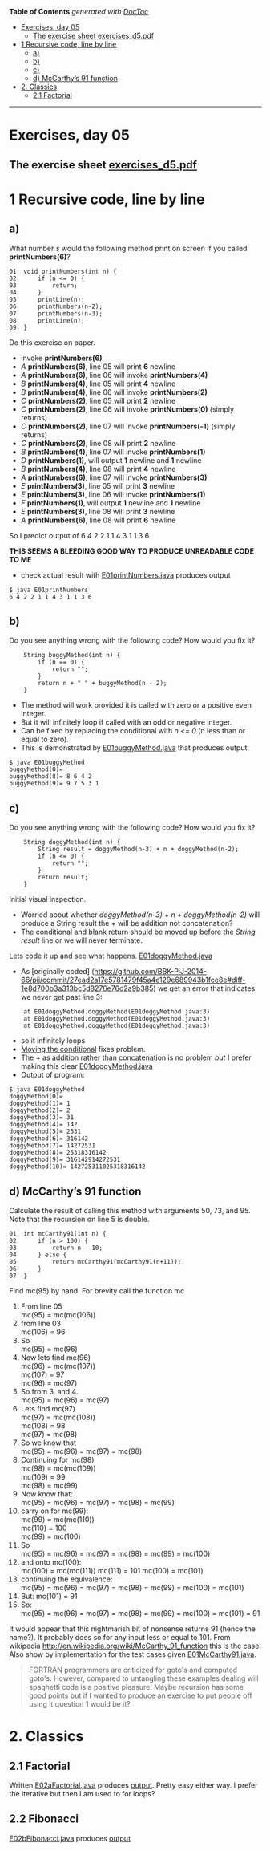 **Table of Contents**  *generated with [DocToc](http://doctoc.herokuapp.com/)*

- [Exercises, day 05](#user-content-exercises-day-05)
	- [The exercise sheet exercises_d5.pdf](#user-content-the-exercise-sheet-exercises_d5pdf)
- [1 Recursive code, line by line](#user-content-1-recursive-code-line-by-line)
	- [a)](#user-content-a)
	- [b)](#user-content-b)
	- [c)](#user-content-c)
	- [d) McCarthy’s 91 function](#user-content-d-mccarthys-91-function)
- [2. Classics](#user-content-2-classics)
	- [2.1 Factorial](#user-content-21-factorial)

---------------------

# Exercises, day 05

## The exercise sheet [exercises_d5.pdf](exercises_d5.pdf) 


# 1 Recursive code, line by line

## a) 

What number *s* would the following method print on screen if you called **printNumbers(6)**?
```
01 	void printNumbers(int n) {
02		if (n <= 0) {
03			return;
04		}
05		printLine(n);
06		printNumbers(n-2);
07		printNumbers(n-3);
08		printLine(n);
09	}
```
Do this exercise on paper.
* invoke **printNumbers(6)**
* *A* **printNumbers(6)**, line 05 will print **6** newline
* *A* **printNumbers(6)**, line 06 will invoke **printNumbers(4)**
* *B* **printNumbers(4)**, line 05 will print **4** newline
* *B* **printNumbers(4)**, line 06 will invoke **printNumbers(2)**
* *C* **printNumbers(2)**, line 05 will print **2** newline
* *C* **printNumbers(2)**, line 06 will invoke **printNumbers(0)** (simply returns)
* *C* **printNumbers(2)**, line 07 will invoke **printNumbers(-1)** (simply returns)
* *C* **printNumbers(2)**, line 08 will print **2** newline
* *B* **printNumbers(4)**, line 07 will invoke **printNumbers(1)**
* *D* **printNumbers(1)**, will output **1** newline and **1** newline
* *B* **printNumbers(4)**, line 08 will print **4** newline
* *A* **printNumbers(6)**, line 07 will invoke **printNumbers(3)**
* *E* **printNumbers(3)**, line 05 will print **3** newline
* *E* **printNumbers(3)**, line 06 will invoke **printNumbers(1)**
* *F* **printNumbers(1)**, will output **1** newline and **1** newline
* *E* **printNumbers(3)**, line 08 will print **3** newline
* *A* **printNumbers(6)**, line 08 will print **6** newline

So I predict output of 6 4 2 2 1 1 4 3 1 1 3 6

**THIS SEEMS A BLEEDING GOOD WAY TO PRODUCE UNREADABLE CODE TO ME**

* check actual result with [E01printNumbers.java](E01printNumbers.java) produces output
```
$ java E01printNumbers
6 4 2 2 1 1 4 3 1 1 3 6 
```


## b)
Do you see anything wrong with the following code? How would you fix it?
```
	String buggyMethod(int n) {
		if (n == 0) {
			return "";
		}
		return n + " " + buggyMethod(n - 2);
	}
```
* The method will work provided it is called with zero or a positive even integer.
* But it will infinitely loop if called with an odd or negative integer. 
* Can be fixed by replacing the conditional with *n <= 0* (n less than or equal to zero).
* This is demonstrated by [E01buggyMethod.java](E01buggyMethod.java) that produces output:
```
$ java E01buggyMethod
buggyMethod(0)= 
buggyMethod(8)= 8 6 4 2 
buggyMethod(9)= 9 7 5 3 1 
```


## c)
Do you see anything wrong with the following code? How would you fix it?
```
	String doggyMethod(int n) {
		String result = doggyMethod(n-3) + n + doggyMethod(n-2);
		if (n <= 0) {
			return "";
		}
		return result;
	}
```
Initial visual inspection. 
* Worried about whether *doggyMethod(n-3) + n + doggyMethod(n-2)* will produce a String result
  the + will be addition not concatenation?
* The conditional and blank return should be moved up before the *String result* line or we will never
  terminate.

Lets code it up and see what happens. [E01doggyMethod.java](E01doggyMethod.java)
* As [originally coded] (https://github.com/BBK-PiJ-2014-66/pij/commit/27ead2a17e5781479f45a4e129e689943b1fce8e#diff-1e8d700b3a313bc5d8276e76d2a9b385) we get an error that indicates we never get past line 3:
```
	at E01doggyMethod.doggyMethod(E01doggyMethod.java:3)
	at E01doggyMethod.doggyMethod(E01doggyMethod.java:3)
	at E01doggyMethod.doggyMethod(E01doggyMethod.java:3)
```
* so it infinitely loops
*  [Moving the conditional](https://github.com/BBK-PiJ-2014-66/pij/commit/9ebc0e98b4c989208670760a82190e28b7bedb71#diff-1e8d700b3a313bc5d8276e76d2a9b385) fixes problem. 
* The + as addition rather than concatenation is no problem *but* I prefer making this clear [E01doggyMethod.java](E01doggyMethod.java)
* Output of program:
```
$ java E01doggyMethod 
doggyMethod(0)= 
doggyMethod(1)= 1
doggyMethod(2)= 2
doggyMethod(3)= 31
doggyMethod(4)= 142
doggyMethod(5)= 2531
doggyMethod(6)= 316142
doggyMethod(7)= 14272531
doggyMethod(8)= 25318316142
doggyMethod(9)= 316142914272531
doggyMethod(10)= 142725311025318316142
````

## d) McCarthy’s 91 function
Calculate the result of calling this method with arguments 50, 73, and 95. Note that the recursion on line 5 is
double.
```
01	int mcCarthy91(int n) {
02		if (n > 100) {
03			return n - 10;
04		} else {
05			return mcCarthy91(mcCarthy91(n+11));
06		}
07	}
```
Find mc(95) by hand. For brevity call the function mc

1. From line 05  
   mc(95) = mc(mc(106))  
2. from line 03  
   mc(106) = 96
3. So  
   mc(95) = mc(96)
4. Now lets find mc(96)  
   mc(96) = mc(mc(107))  
   mc(107) = 97  
   mc(96) = mc(97)
5. So from 3. and 4.  
   mc(95) = mc(96) = mc(97)
6. Lets find  mc(97)  
   mc(97) = mc(mc(108))  
   mc(108) = 98  
   mc(97) = mc(98)
7. So we know that  
   mc(95) = mc(96) = mc(97) = mc(98)
8. Continuing for mc(98)  
   mc(98) = mc(mc(109))  
   mc(109) = 99  
   mc(98) = mc(99)
9. Now know that:  
   mc(95) = mc(96) = mc(97) = mc(98) = mc(99)
10.  carry on for mc(99):  
   mc(99) = mc(mc(110))  
   mc(110) = 100  
   mc(99) = mc(100)
11.  So  
    mc(95) = mc(96) = mc(97) = mc(98) = mc(99) = mc(100)
12. and onto mc(100):  
   mc(100) = mc(mc(111))
   mc(111) = 101
   mc(100) = mc(101)
13. continuing the equivalence:  
    mc(95) = mc(96) = mc(97) = mc(98) = mc(99) = mc(100) = mc(101)
14. But:
    mc(101) = 91
15. So:  
    mc(95) = mc(96) = mc(97) = mc(98) = mc(99) = mc(100) = mc(101) = 91

It would appear that this nightmarish bit of nonsense returns 91 (hence the name?).
It probably does so for any input less or equal to 101. From wikipedia
http://en.wikipedia.org/wiki/McCarthy_91_function this is the case. Also show by
implementation for the test cases given [E01McCarthy91.java](E01McCarthy91.java). 

> FORTRAN programmers are criticized for goto's and computed goto's. However, compared to untangling these examples dealing will spaghetti code is a positive pleasure! Maybe recursion has some good points but if I wanted to produce an exercise to put people off using it question 1 would be it?

# 2. Classics

## 2.1 Factorial

Written [E02aFactorial.java](E02aFactorial.java) produces [output](E02aFactorial_output.asciidoc).
Pretty easy either way. I prefer the iterative but then I am used to for loops?

## 2.2 Fibonacci
[E02bFibonacci.java](E02bFibonacci.java) produces [output](E02bFibonacci_output.asciidoc)

